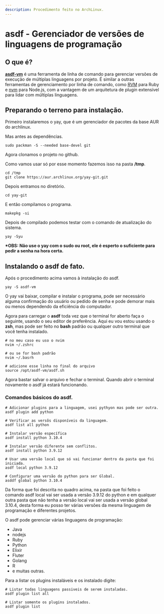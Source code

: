 ```yaml
---
description: Procedimento feito no ArchLinux.
---
```


# asdf - Gerenciador de versões de linguagens de programação

## O que é?

[**asdf-vm**](https://asdf-vm.com) é uma ferramenta de linha de comando para gerenciar versões de execução de múltiplas linguagens por projeto. É similar a outras ferramentas de gerenciamento por linha de comando, como [RVM](https://rvm.io) para Ruby e [nvm](https://github.com/nvm-sh/nvm) para Node.js, com a vantagem de um arquitetura de plugin extensível para lidar com múltiplas linguagens.

## Preparando o terreno para instalação.

Primeiro instalaremos o yay, que é um gerenciador de pacotes da base AUR do archlinux.

Mas antes as dependências.

```
sudo packman -S --needed base-devel git
```

Agora clonamos o projeto no github.

Como vamos usar só por esse momento fazemos isso na pasta **/tmp**.

```
cd /tmp
git clone https://aur.archlinux.org/yay-git.git
```

Depois entramos no diretório.

```
cd yay-git
```

E então compilamos o programa.

```
makepkg -si
```

Depois de compilado podemos testar com o comando de atualização do sistema.

```
yay -Syu
```

**\*OBS: Não use o yay com o sudo ou root, ele é esperto o suficiente para pedir a senha na hora certa.**

## **Instalando o asdf de fato.**

Após o procedimento acima vamos à instalação do asdf.

```
yay -S asdf-vm
```

O yay vai baixar, compilar e instalar o programa, pode ser necessário alguma confirmação do usuário ou pedido de senha e pode demorar mais ou menos dependendo da eficiência do computador.

Agora para carregar o **asdf** toda vez que o terminal for aberto faça o seguinte, usando o seu editor de preferência. Aqui eu vou estou usando o **zsh**, mas pode ser feito no **bash** padrão ou qualquer outro terminal que você tenha instalado.

```
# no meu caso eu uso o nvim
nvim ~/.zshrc

# ou se for bash padrão
nvim ~/.basrh

# adicione esse linha no final do arquivo
source /opt/asdf-vm/asdf.sh
```

Agora bastar salvar o arquivo e fechar o terminal. Quando abrir o terminal novamente o asdf já estará funcionando.

### Comandos básicos do asdf.

```
# Adicionar plugins para a linguagem, usei pythyon mas pode ser outra.
asdf plugin add python

# Verificar as versõs disponíveis da linguagem.
asdf list all python

# Instalar versão específica
asdf install python 3.10.4

# Instalar versão diferente sem conflitos.
asdf install python 3.9.12

# Usar uma versão local que só vai funcionar dentro da pasta que foi iniciada.
asdf local python 3.9.12

# Configurar uma versão do python para ser Global.
asddf global python 3.10.4
```

Da forma que foi descrita no quadro acima, na pasta que foi feito o comando asdf local vai ser usada a versão 3.9.12 do python e em qualquer outra pasta que não tenha a versão local vai ser usada a versão global 3.10.4, desta forma eu posso ter várias versões da mesma linguagem de programação e diferentes projetos.

O asdf pode gerenciar várias linguagens de programação:

* Java
* nodejs
* Ruby
* Python
* Elixir
* Fluter
* Golang
* R
* e muitas outras.

Para a listar os plugins instaláveis e os instalado digite:

```
# Listar todas linguagens passiveis de serem instaladas.
asdf plugin list all

# Listar somente os plugins instalados.
asdf plugin list
```
